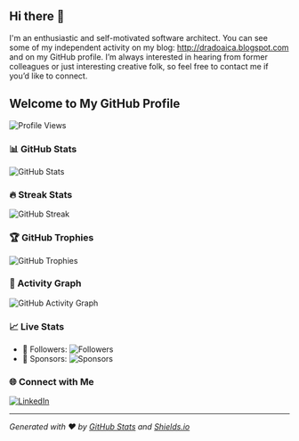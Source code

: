 ## Hi there 👋

I'm an enthusiastic and self-motivated software architect. You can see some of my independent activity on my
blog: http://dradoaica.blogspot.com and on my GitHub profile. I’m always interested in
hearing from former colleagues or just interesting creative folk, so feel free to contact me if you’d like to connect.

## Welcome to My GitHub Profile

![Profile Views](https://komarev.com/ghpvc/?username=dradoaica&color=blue)

### 📊 GitHub Stats

![GitHub Stats](https://github-readme-stats.vercel.app/api?username=dradoaica&show_icons=true&theme=radical)

### 🔥 Streak Stats

![GitHub Streak](https://streak-stats.demolab.com?user=dradoaica&theme=radical&hide_border=true)

### 🏆 GitHub Trophies

![GitHub Trophies](https://github-profile-trophy.vercel.app/?username=dradoaica&theme=onedark)

### 🚀 Activity Graph

![GitHub Activity Graph](https://github-readme-activity-graph.vercel.app/graph?username=dradoaica&theme=react-dark)

### 📈 Live Stats

- 👥 Followers: ![Followers](https://img.shields.io/github/followers/dradoaica?style=flat-square)
- 🤝 Sponsors: ![Sponsors](https://img.shields.io/github/sponsors/dradoaica?style=flat-square)

### 🌐 Connect with Me

[![LinkedIn](https://img.shields.io/badge/LinkedIn-Connect-blue?style=flat-square&logo=linkedin)](https://linkedin.com/in/danutradoaica)

---
*Generated with ❤️ by [GitHub Stats](https://github.com/anuraghazra/github-readme-stats)
and [Shields.io](https://shields.io/)*
